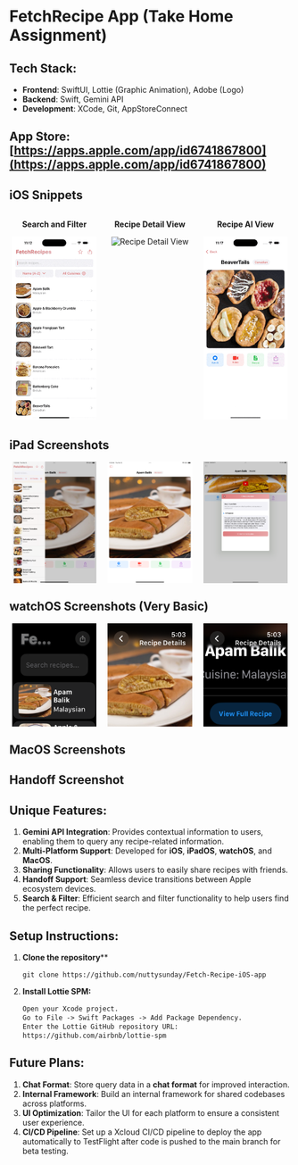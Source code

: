 # FetchRecipe App (Take Home Assignment)

## Tech Stack:
- **Frontend**: SwiftUI, Lottie (Graphic Animation), Adobe (Logo)
- **Backend**: Swift, Gemini API
- **Development**: XCode, Git, AppStoreConnect

## App Store: [https://apps.apple.com/app/id6741867800](https://apps.apple.com/app/id6741867800)

## iOS Snippets
<div style="display: flex; justify-content: space-around;">
  <div style="text-align: center; width: 30%; margin-right: 10px;">
    <p><strong>Search and Filter</strong></p>
    <img src="ReadmeImages/search.gif" alt="Search and Filter" />
  </div>
  
  <div style="text-align: center; width: 30%; margin-right: 10px;">
    <p><strong>Recipe Detail View</strong></p>
    <img src="ReadmeImages/detail.gif" alt="Recipe Detail View" />
  </div>
  
  <div style="text-align: center; width: 30%;">
    <p><strong>Recipe AI View</strong></p>
    <img src="ReadmeImages/ai.gif" alt="Recipe AI View" />
  </div>
</div>


## iPad Screenshots
<div style="display: flex; justify-content: space-around;">
  <img src="ReadmeImages/iPad/5.png" alt="Search and Filter" width="30%" style="margin-right: 10px;" />
  <img src="ReadmeImages/iPad/6.png" " alt="Recipe Detail View" width="30%" style="margin-right: 10px;" />
  <img src="ReadmeImages/iPad/3.png"  alt="Recipe AI View" width="30%" />
</div>


## watchOS Screenshots (Very Basic)
<div style="display: flex; justify-content: space-around;">
  <img src="ReadmeImages/watchOS/1.png" alt="Search and Filter" width="30%" style="margin-right: 10px;" />
  <img src="ReadmeImages/watchOS/2.png" " alt="Recipe Detail View" width="30%" style="margin-right: 10px;" />
  <img src="ReadmeImages/watchOS/3.png"  alt="Recipe AI View" width="30%" />
</div>

## MacOS Screenshots


## Handoff Screenshot



## Unique Features:
1. **Gemini API Integration**: Provides contextual information to users, enabling them to query any recipe-related information.
2. **Multi-Platform Support**: Developed for **iOS**, **iPadOS**, **watchOS**, and **MacOS**.
3. **Sharing Functionality**: Allows users to easily share recipes with friends.
4. **Handoff Support**: Seamless device transitions between Apple ecosystem devices.
5. **Search & Filter**: Efficient search and filter functionality to help users find the perfect recipe.


## Setup Instructions:
1. **Clone the repository****
   ```
   git clone https://github.com/nuttysunday/Fetch-Recipe-iOS-app
   ```
2. **Install Lottie SPM:**
    ```
   Open your Xcode project.
   Go to File -> Swift Packages -> Add Package Dependency.
   Enter the Lottie GitHub repository URL:  https://github.com/airbnb/lottie-spm
   ```




## Future Plans:
1. **Chat Format**: Store query data in a **chat format** for improved interaction.
2. **Internal Framework**: Build an internal framework for shared codebases across platforms.
3. **UI Optimization**: Tailor the UI for each platform to ensure a consistent user experience.
4. **CI/CD Pipeline**: Set up a Xcloud CI/CD pipeline to deploy the app automatically to TestFlight after code is pushed to the main branch for beta testing.